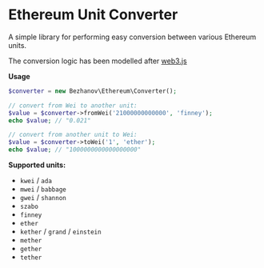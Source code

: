 # Ethereum Unit Converter 

A simple library for performing easy conversion between various Ethereum units.

The conversion logic has been modelled after [web3.js](https://github.com/ethereum/web3.js)

**Usage**

```php
$converter = new Bezhanov\Ethereum\Converter();

// convert from Wei to another unit:
$value = $converter->fromWei('21000000000000', 'finney');
echo $value; // "0.021"

// convert from another unit to Wei:
$value = $converter->toWei('1', 'ether');
echo $value; // "1000000000000000000"
```

**Supported units:**

- `kwei` / `ada`
- `mwei` / `babbage`
- `gwei` / `shannon`
- `szabo`
- `finney`
- `ether`
- `kether` / `grand` / `einstein`
- `mether`
- `gether`
- `tether`
